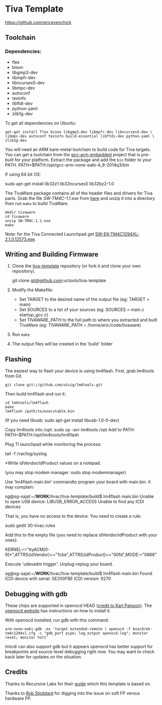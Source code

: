 Tiva Template
==================

https://github.com/ericevenchick

## Toolchain

### Dependencies:

* flex
* bison
* libgmp3-dev
* libmpfr-dev
* libncurses5-dev
* libmpc-dev
* autoconf
* texinfo
* libftdi-dev
* python-yaml
* zlib1g-dev

To get all dependencies on Ubuntu:

    apt-get install flex bison libgmp3-dev libmpfr-dev libncurses5-dev \
    libmpc-dev autoconf texinfo build-essential libftdi-dev python-yaml \
    zlib1g-dev

You will need an ARM bare-metal toolchain to build code for Tiva targets.
You can get a toolchain from the
[gcc-arm-embedded](https://launchpad.net/gcc-arm-embedded) project that is
pre-built for your platform. Extract the package and add the `bin` folder to
your PATH. PATH=$PATH:/opt/gcc-arm-none-eabi-4_8-2014q3/bin

If using 64 bit OS:

sudo apt-get install lib32z1 lib32ncurses5 lib32bz2-1.0

The TivaWare package contains all of the header files and drivers for
Tiva parts. Grab the file *SW-TM4C-1.1.exe* from
[here](http://software-dl.ti.com/tiva-c/SW-TM4C/latest/index_FDS.html) and unzip it into a directory
then run `make` to build TivaWare.

    mkdir tivaware
    cd tivaware
    unzip SW-TM4C-1.1.exe
    make

Note: for the Tiva Connected Launchpad get [SW-EK-TM4C1294XL-2.1.0.12573.exe](http://www.ti.com/tool/sw-ek-tm4c1294xl).

## Writing and Building Firmware

1. Clone the
   [tiva-template](https://github.com/uctools/tiva-template)
   repository (or fork it and clone your own repository).

	git clone git@github.com:uctools/tiva-template

2. Modify the Makefile:
    * Set TARGET to the desired name of the output file (eg: TARGET = main)
    * Set SOURCES to a list of your sources (eg: SOURCES = main.c
      startup\_gcc.c)
    * Set TIVAWARE\_PATH to the full path to where you extracted and built
      TivaWare (eg: TIVAWARE_PATH = /home/eric/code/tivaware)

3. Run `make`

4. The output files will be created in the 'build' folder

## Flashing

The easiest way to flash your device is using lm4flash. First, grab lm4tools
from Git.

    git clone git://github.com/utzig/lm4tools.git

Then build lm4flash and run it:

    cd lm4tools/lm4flash
    make
    lm4flash /path/to/executable.bin

(If you need libusb: sudo apt-get install libusb-1.0-0-dev)

Copy lm4tools into /opt: sudo cp -avr lm4tools /opt
Add to PATH: PATH=$PATH:/opt/lm4tools/lm4flash

Plug TI launchpad while monitoring the process:

tail -f /var/log/syslog

*Write idVendor/idProduct values on a notepad.

(you may stop modem manager: sudo stop modemmanager)

Use 'lm4flash main.bin' commandto program your board with main.bin. It may complain:

sg@sg-sajat:~/__WORK__/tivac/tiva-template/build$ lm4flash main.bin
Unable to open USB device: LIBUSB_ERROR_ACCESS
Unable to find any ICDI devices

That is, you have no access to the device. You need to create a rule:

sudo gedit 30-tivac.rules

Add this to the empty file (you need to replace idVendor/idProduct with your ones):

KERNEL=="ttyACM[0-9]*",ATTRS{idVendor}=="1cbe",ATTRS{idProduct}=="00fd",MODE:="0666"

Execute 'udevadm trigger'. Unplug-replug your board.

sg@sg-sajat:~/__WORK__/tivac/tiva-template/build$ lm4flash main.bin
Found ICDI device with serial: 0E200FBE
ICDI version: 9270

## Debugging with gdb

These chips are supported in openocd HEAD ([credit to Karl Palsson](http://sourceforge.net/p/openocd/mailman/message/32139143/)). The [openocd website](http://openocd.sourceforge.net/) has instructions on how to install it.

With openocd installed, run gdb with this command:
```
arm-none-eabi-gdb -ex 'target extended-remote | openocd -f board/ek-tm4c1294xl.cfg -c "gdb_port pipe; log_output openocd.log"; monitor reset; monitor halt'
```
lmicdi can also support gdb but it appears openocd has better support for breakpoints and source-level debugging right now. You may want to check back later for updates on the situation.

## Credits

Thanks to Recursive Labs for their
[guide](http://recursive-labs.com/blog/2012/10/28/stellaris-launchpad-gnu-linux-getting-started/)
which this template is based on.

Thanks to [Rob Stoddard](http://www.robstoddard.com/stellaris.php) for digging into the issue on soft FP versus hardware FP.
